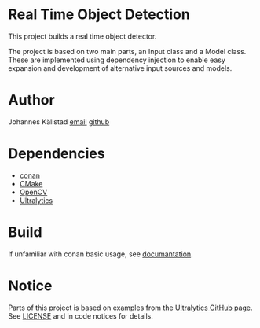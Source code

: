 # Real Time Object Detection 
This project builds a real time object detector. 

The project is based on two main parts, an Input class and a Model class. These are implemented using dependency injection to enable easy expansion and development of alternative input sources and models. 

# Author
Johannes Källstad [email](johannes.kallstad@gmail.com) [github](https://github.com/ohukainen)

# Dependencies
- [conan](https://conan.io/)
- [CMake](https://cmake.org/)
- [OpenCV](https://opencv.org/)
- [Ultralytics](https://www.ultralytics.com/) 

# Build
If unfamiliar with conan basic usage, see [documantation](https://docs.conan.io/2/tutorial/consuming_packages/build_simple_cmake_project.html).

# Notice 
Parts of this project is based on examples from the [Ultralytics GitHub page](https://github.com/ultralytics/ultralytics). See [LICENSE](LICENSE.md) and in code notices for details. 
